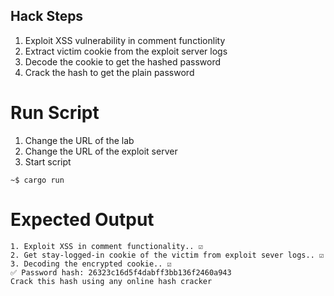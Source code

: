 ## Hack Steps
1. Exploit XSS vulnerability in comment functionlity
2. Extract victim cookie from the exploit server logs
3. Decode the cookie to get the hashed password
4. Crack the hash to get the plain password

# Run Script
1. Change the URL of the lab
2. Change the URL of the exploit server
3. Start script
```
~$ cargo run
```

# Expected Output
```
1. Exploit XSS in comment functionality.. ☑️
2. Get stay-logged-in cookie of the victim from exploit sever logs.. ☑️
3. Decoding the encrypted cookie.. ☑️
✅ Password hash: 26323c16d5f4dabff3bb136f2460a943
Crack this hash using any online hash cracker
```

